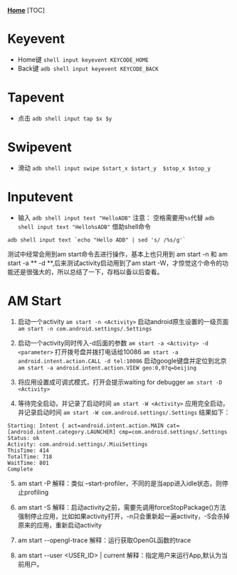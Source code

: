 **[Home](../Menu.md)**
[TOC]
# Keyevent
* Home键
`shell input keyevent KEYCODE_HOME`
* Back键
`adb shell input keyevent KEYCODE_BACK`

# Tapevent
* 点击
`adb shell input tap $x $y`

# Swipevent
* 滑动
`adb shell input swipe $start_x $start_y  $stop_x $stop_y`

# Inputevent
* 输入
`adb shell input text "HelloADB"`
注意： 空格需要用`%s`代替
`adb shell input text "Hello%sADB"`
借助shell命令
```
adb shell input text `echo "Hello ADB" | sed 's/ /%s/g'`
```
测试中经常会用到am start命令去进行操作，基本上也只用到 am start -n 和 am start -a ** -d **,后来测试activity启动用到了am start -W，才惊觉这个命令的功能还是很强大的，所以总结了一下，存档以备以后查看。

# AM Start
1. 启动一个activity
`am start -n <Activity>`
启动android原生设置的一级页面
`am start -n com.android.settings/.Settings`

2. 启动一个activity同时传入-d后面的参数
`am start -a <Activity> -d <parameter>`
打开拨号盘并拨打电话给10086
`am start -a android.intent.action.CALL -d tel:10086`
启动google键盘并定位到北京
`am start -a android.intent.action.VIEW geo:0,0?q=beijing`

3. 将应用设置成可调式模式，打开会提示waiting for debugger
`am start -D <Activity>`

4. 等待完全启动，并记录了启动时间
`am start -W <Activity>`
应用完全启动，并记录启动时间
`am start -W com.android.settings/.Settings`
结果如下：
```
Starting: Intent { act=android.intent.action.MAIN cat=[android.intent.category.LAUNCHER] cmp=com.android.settings/.Settings
Status: ok
Activity: com.android.settings/.MiuiSettings
ThisTime: 414
TotalTime: 718
WaitTime: 801
Complete
```
   
5. am start -P <FILE>
   解释：类似 –start-profiler，不同的是当app进入idle状态，则停止profiling
   
6. am start -S
   解释：启动activity之前，需要先调用forceStopPackage()方法强制停止应用，比如如果activity打开，-n只会重新起一遍activity，-S会杀掉原来的应用，重新启动activity
   
7. am start --opengl-trace
   解释：运行获取OpenGL函数的trace
   
8. am start --user <USER_ID> | current
   解释：指定用户来运行App,默认为当前用户。

